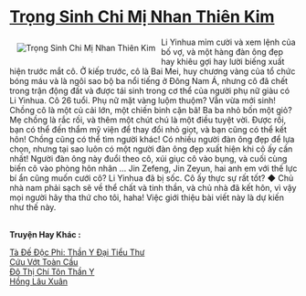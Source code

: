 <a href="https://truyentiki.com/trong-sinh-chi-mi-nhan-thien-kim.30516/" title="Trọng Sinh Chi Mị Nhan Thiên Kim"><h1>Trọng Sinh Chi Mị Nhan Thiên Kim</h1></a><div style="display:table"><img align="right" style="float: left; padding: 10px;" src="https://truyentiki.com/a/img/str/src/30516.jpg" alt="Trọng Sinh Chi Mị Nhan Thiên Kim">Li Yinhua mỉm cười và xem lệnh của bố vợ, và một hàng đàn ông đẹp hay khiêu gợi hay lười biếng xuất hiện trước mắt cô. Ở kiếp trước, cô là Bai Mei, huy chương vàng của tổ chức bóng máu và là ngôi sao bộ ba nổi tiếng ở Đông Nam Á, nhưng cô đã chết trong trận động đất và được tái sinh trong cơ thể của người phụ nữ giàu có Li Yinhua. Cô 26 tuổi. Phụ nữ mặt vàng luộm thuộm? Vẫn vừa mới sinh! Chồng cô là một củ cải lớn, một chiến binh cặn bã! Ba ba nhỏ bốn một giỏ? Mẹ chồng là rắc rối, và thêm một chút chú là một điều tuyệt vời. Được rồi, bạn có thể đến thẩm mỹ viện để thay đổi nhỏ giọt, và bạn cũng có thể kết hôn! Chồng cũng có thể tìm người khác! Có nhiều người đàn ông đẹp để lựa chọn, nhưng tại sao luôn có một người đàn ông đẹp xuất hiện khi cô ấy cần nhất! Người đàn ông này đuổi theo cô, xúi giục cô vào bụng, và cuối cùng biến cô vào phòng hôn nhân ... Jin Zefeng, Jin Zeyun, hai anh em với thế lực bí ẩn cũng muốn cưới cô? Li Yinhua đã bị sốc. Cô ấy thực sự rất tốt? ◆ Chủ nhà nam phải sạch sẽ về thể chất và tinh thần, và chủ nhà đã kết hôn, vì vậy mọi người hãy tha thứ cho tôi, haha! Việc giới thiệu bài viết này là dự kiến ​​như thế này.</div><p><br><b>Truyện Hay Khác :</b></p><a href="https://truyentiki.com/ta-de-doc-phi-than-y-dai-tieu-thu.30515/" alt="Tà Đế Độc Phi: Thần Y Đại Tiểu Thư">Tà Đế Độc Phi: Thần Y Đại Tiểu Thư</a><br/><a href="https://truyentiki.wordpress.com/2020/06/08/cuu-vot-toan-cau/" alt="Cứu Vớt Toàn Cầu">Cứu Vớt Toàn Cầu</a><br/><a href="https://truyentiki.wordpress.com/2020/06/08/do-thi-chi-ton-than-y/" alt="Đô Thị Chí Tôn Thần Y">Đô Thị Chí Tôn Thần Y</a><br/><a href="https://github.com/nownovels/top500/tree/master/truyenhay/33597/" alt="Hồng Lâu Xuân">Hồng Lâu Xuân</a><br/>